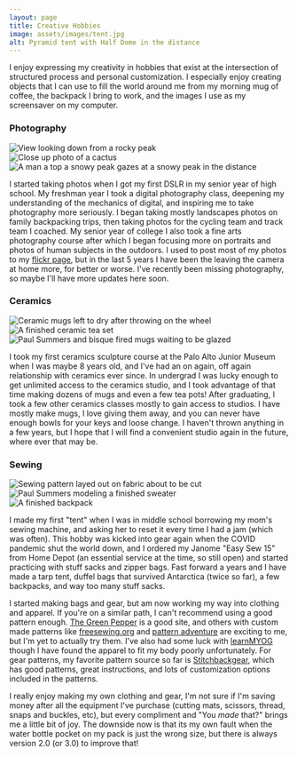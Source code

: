 ```yaml
---
layout: page
title: Creative Hobbies
image: assets/images/tent.jpg
alt: Pyramid tent with Half Dome in the distance
---
```


I enjoy expressing my creativity in hobbies that exist at the intersection of structured process and personal customization. I especially enjoy creating objects that I can use to fill the world around me from my morning mug of coffee, the backpack I bring to work, and the images I use as my screensaver on my computer. 

### Photography

<div class="box alt">
  <div class="row 50% uniform">
    <div class="4u"><span class="image fit"><img src="assets/images/photos1.jpg" alt="View looking down from a rocky peak" /></span></div>
    <div class="4u"><span class="image fit"><img src="assets/images/photos2.jpg" alt="Close up photo of a cactus" /></span></div>
    <div class="4u$"><span class="image fit"><img src="assets/images/photos3.jpg" alt="A man a top a snowy peak gazes at a snowy peak in the distance" /></span></div>
  </div>
</div>

I started taking photos when I got my first DSLR in my senior year of high school. My freshman year I took a digital photography class, deepening my understanding of the mechanics of digital, and inspiring me to take photography more seriously. I began taking mostly landscapes photos on family backpacking trips, then taking photos for the cycling team and track team I coached. My senior year of college I also took a fine arts photography course after which I began focusing more on portraits and photos of human subjects in the outdoors. I used to post most of my photos to my [flickr page](https://www.flickr.com/photos/paul_summers/), but in the last 5 years I have been the leaving the camera at home more, for better or worse. I've recently been missing photography, so maybe I'll have more updates here soon.

### Ceramics

<div class="box alt">
  <div class="row 50% uniform">
    <div class="3u"><span class="image fit"><img src="assets/images/ceramics1.jpg" alt="Ceramic mugs left to dry after throwing on the wheel" /></span></div>
    <div class="6u"><span class="image fit"><img src="assets/images/ceramics2.jpg" alt="A finished ceramic tea set" /></span></div>
    <div class="3u$"><span class="image fit"><img src="assets/images/ceramics3.jpg" alt="Paul Summers and bisque fired mugs waiting to be glazed" /></span></div>
  </div>
</div>

I took my first ceramics sculpture course at the Palo Alto Junior Museum when I was maybe 8 years old, and I've had an on again, off again relationship with ceramics ever since. In undergrad I was lucky enough to get unlimited access to the ceramics studio, and I took advantage of that time making dozens of mugs and even a few tea pots! After graduating, I took a few other ceramics classes mostly to gain access to studios. I have mostly make mugs, I love giving them away, and you can never have enough bowls for your keys and loose change. I haven't thrown anything in a few years, but I hope that I will find a convenient studio again in the future, where ever that may be.

### Sewing
<div class="box alt">
  <div class="row 50% uniform">
    <div class="4u"><span class="image fit"><img src="assets/images/sewing1.jpg" alt="Sewing pattern layed out on fabric about to be cut" /></span></div>
    <div class="4u"><span class="image fit"><img src="assets/images/sewing2.jpg" alt="Paul Summers modeling a finished sweater" /></span></div>
    <div class="4u$"><span class="image fit"><img src="assets/images/sewing3.jpg" alt="A finished backpack" /></span></div>
  </div>
</div>



I made my first "tent" when I was in middle school borrowing my mom's sewing machine, and asking her to reset it every time I had a jam (which was often). This hobby was kicked into gear again when the COVID pandemic shut the world down, and I ordered my Janome "Easy Sew 15" from Home Depot (an essential service at the time, so still open) and started practicing with stuff sacks and zipper bags. Fast forward a years and I have made a tarp tent, duffel bags that survived Antarctica (twice so far), a few backpacks, and way too many stuff sacks.

 I started making bags and gear, but am now working my way into clothing and apparel. If you're on a similar path, I can't recommend using a good pattern enough. [The Green Pepper](https://www.thegreenpepper.com/) is a good site, and others with custom made patterns like [freesewing.org](https://freesewing.org/) and [pattern adventure](https://www.patternadventure.com/en) are exciting to me, but I'm yet to actually try them. I've also had some luck with [learnMYOG](https://learnmyog.com/) though I have found the apparel to fit my body poorly unfortunately. For gear patterns, my favorite pattern source so far is [Stitchbackgear](https://www.etsy.com/shop/Stitchbackgear), which has good patterns, great instructions, and lots of customization options included in the patterns. 

 I really enjoy making my own clothing and gear, I'm not sure if I'm saving money after all the equipment I've purchase (cutting mats, scissors, thread, snaps and buckles, etc), but every compliment and "You _made_ that?" brings me a little bit of joy. The downside now is that its my own fault when the water bottle pocket on my pack is just the wrong size, but there is always version 2.0 (or 3.0) to improve that!

